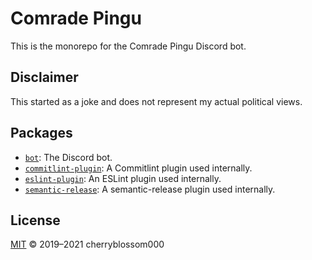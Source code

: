 # Comrade Pingu

This is the monorepo for the Comrade Pingu Discord bot.

## Disclaimer

This started as a joke and does not represent my actual political views.

## Packages

- [`bot`](./packages/bot): The Discord bot.
- [`commitlint-plugin`](./packages/commitlint-plugin): A Commitlint plugin used
internally.
- [`eslint-plugin`](./packages/eslint-plugin): An ESLint plugin used
internally.
- [`semantic-release`](./packages/semantic-release): A semantic-release plugin
used internally.

## License

[MIT](LICENSE) © 2019–2021 cherryblossom000
